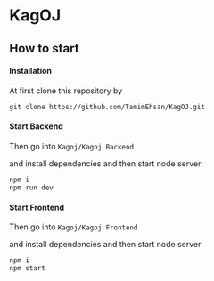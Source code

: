 # KagOJ



## How to start

#### Installation

At first clone this repository by

`git clone https://github.com/TamimEhsan/KagOJ.git`

#### Start Backend

Then go into `Kagoj/Kagoj Backend` 

and install dependencies and then start node server

```
npm i
npm run dev
```



#### Start Frontend

Then go into `Kagoj/Kagoj Frontend` 

and install dependencies and then start node server

```
npm i
npm start
```


